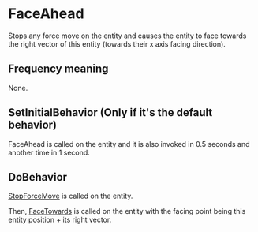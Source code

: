 # FaceAhead
Stops any force move on the entity and causes the entity to face towards the right vector of this entity (towards their x axis facing direction).

## Frequency meaning
None.

## SetInitialBehavior (Only if it's the default behavior)
FaceAhead is called on the entity and it is also invoked in 0.5 seconds and another time in 1 second.

## DoBehavior
[StopForceMove](../../EntityControl/EntityControl%20Methods.md#stopforcemove) is called on the entity.

Then, [FaceTowards](../../EntityControl/EntityControl%20Methods.md#facetowards) is called on the entity with the facing point being this entity position + its right vector.